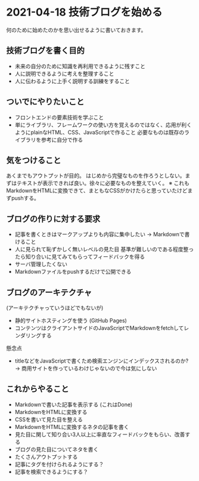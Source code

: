 # 2021-04-18 技術ブログを始める

何のために始めたのかを思い出せるように書いておきます。

## 技術ブログを書く目的

- 未来の自分のために知識を再利用できるように残すこと
- 人に説明できるように考えを整理すること
- 人に伝わるように上手く説明する訓練をすること

## ついでにやりたいこと

- フロントエンドの要素技術を学ぶこと
- 単にライブラリ、フレームワークの使い方を覚えるのではなく、応用が利くようにplainなHTML、CSS、JavaScriptで作ること
  必要なものは既存のライブラリを参考に自分で作る

## 気をつけること

あくまでもアウトプットが目的。
はじめから完璧なものを作ろうとしない。まずはテキストが表示できれば良い。徐々に必要なものを整えていく。
※ これもMarkdownをHTMLに変換できて、まともなCSSがかけたらと思っていたけどまずpushする。

## ブログの作りに対する要求

- 記事を書くときはマークアップよりも内容に集中したい → Markdownで書けること
- 人に見られて恥ずかしく無いレベルの見た目 基準が難しいのである程度整ったら知り合いに見てみてもらってフィードバックを得る
- サーバ管理したくない
- Markdownファイルをpushするだけで公開できる

## ブログのアーキテクチャ

(アーキテクチャっていうほどでもないが)
- 静的サイトホスティングを使う (GitHub Pages)
- コンテンツはクライアントサイドのJavaScriptでMarkdownをfetchしてレンダリングする

懸念点
- titleなどをJavaScriptで書くため検索エンジンにインデックスされるのか? → 商用サイトを作っているわけじゃないので今は気にしない

## これからやること

- Markdownで書いた記事を表示する (これはDone)
- MarkdownをHTMLに変換する
- CSSを書いて見た目を整える
- MarkdownをHTMLに変換するネタの記事を書く
- 見た目に関して知り合い3人以上に率直なフィードバックをもらい、改善する
- ブログの見た目についてネタを書く
- たくさんアウトプットする
- 記事にタグを付けられるようにする？
- 記事を検索できるようにする？
